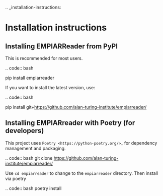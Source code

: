 .. _installation-instructions:

Installation instructions
=========================

Installing EMPIARReader from PyPI
---------------------------------

This is recommended for most users.

.. code:: bash

   pip install empiarreader
   
If you want to install the latest version, use:

.. code:: bash

   pip install git+https://github.com/alan-turing-institute/empiarreader/

Installing EMPIARreader with Poetry (for developers)
----------------------------------------------------

This project uses `Poetry <https://python-poetry.org/>`_ for
dependency management and packaging.

.. code:: bash
   git clone https://github.com/alan-turing-institute/empiarreader/

Use ``cd empiarreader`` to change to the ``empiarreader`` directory. Then install via poetry

.. code:: bash
   poetry install
